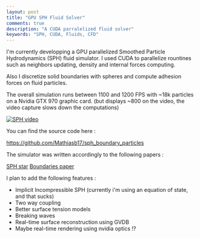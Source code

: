 ```yaml
---
layout: post
title: "GPU SPH Fluid Solver"
comments: true
description: "A CUDA parralelized fluid solver"
keywords: "SPH, CUDA, Fluids, CFD"
---
```


I'm currently developping a GPU parallelized Smoothed Particle Hydrodynamics (SPH) fluid simulator. I used CUDA to parallelize 
rountines such as neighbors updating, density and internal forces computing.

Also I discretize solid boundaries with spheres and compute adhesion forces on fluid particles.

The overall simulation runs between 1100 and 1200 FPS with ~18k particles on a Nvidia GTX 970 graphic card. (but displays ~800 on the video, the video capture slows down the computations)

[![SPH video](https://youtu.be/_DdHN8qApns)](https://youtu.be/_DdHN8qApns)

You can find the source code here : 

https://github.com/Mathiasb17/sph_boundary_particles

The simulator was written accordingly to the following papers :

[SPH star](https://cg.informatik.uni-freiburg.de/publications/2014_EG_SPH_STAR.pdf)
[Boundaries paper](https://cg.informatik.uni-freiburg.de/publications/2013_CASA_elasticSolids.pdf)

I plan to add the following features :

* Implicit Incompressible SPH (currently i'm using an equation of state, and that sucks)
* Two way coupling
* Better surface tension models
* Breaking waves
* Real-time surface reconstruction using GVDB
* Maybe real-time rendering using nvidia optics !?
